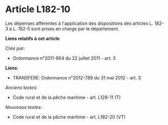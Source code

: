 # Article L182-10

Les dépenses afférentes à l'application des dispositions des articles L. 182-3 à L. 182-5 sont prises en charge par le
département.

**Liens relatifs à cet article**

_Créé par_:

  - Ordonnance n°2011-864 du 22 juillet 2011 - art. 3

**Liens**:

  - TRANSFERE: Ordonnance n°2012-789 du 31 mai 2012 - art. 3

_Anciens textes_:

  - Code rural et de la pêche maritime - art. L128-11 (T)

_Nouveaux textes_:

  - Code rural et de la pêche maritime - art. L182-20 (VT)
